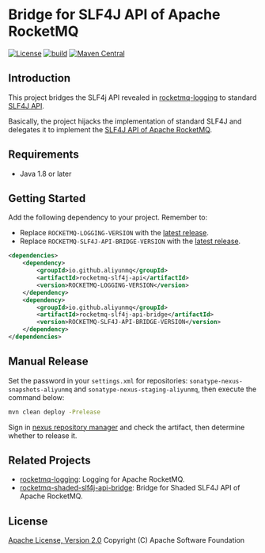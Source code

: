 # Bridge for SLF4J API of Apache RocketMQ

[![License][license-image]][license-url]
[![build][build-image]][build-url]
[![Maven Central][maven-image]][maven-url]

## Introduction

This project bridges the SLF4j API revealed in [rocketmq-logging](https://github.com/aliyunmq/rocketmq-logging) to
standard [SLF4J API](https://github.com/qos-ch/slf4j).

Basically, the project hijacks the implementation of standard SLF4J and delegates it to implement
the [SLF4J API of Apache RocketMQ](https://github.com/aliyunmq/rocketmq-logging/tree/master/rocketmq-slf4j-api).

## Requirements

- Java 1.8 or later

## Getting Started

Add the following dependency to your project. Remember to:

* Replace `ROCKETMQ-LOGGING-VERSION` with
  the [latest release](https://search.maven.org/search?q=g:io.github.aliyunmq%20AND%20a:rocketmq-logging).
* Replace `ROCKETMQ-SLF4J-API-BRIDGE-VERSION` with
  the [latest release](https://search.maven.org/search?q=g:io.github.aliyunmq%20AND%20a:rocketmq-slf4j-api-bridge).

```xml
<dependencies>
    <dependency>
        <groupId>io.github.aliyunmq</groupId>
        <artifactId>rocketmq-slf4j-api</artifactId>
        <version>ROCKETMQ-LOGGING-VERSION</version>
    </dependency>
    <dependency>
        <groupId>io.github.aliyunmq</groupId>
        <artifactId>rocketmq-slf4j-api-bridge</artifactId>
        <version>ROCKETMQ-SLF4J-API-BRIDGE-VERSION</version>
    </dependency>
</dependencies>
```

## Manual Release

Set the password in your `settings.xml` for repositories: `sonatype-nexus-snapshots-aliyunmq`
and `sonatype-nexus-staging-aliyunmq`, then execute the command below:

```bash
mvn clean deploy -Prelease
```

Sign in [nexus repository manager](https://s01.oss.sonatype.org/#stagingRepositories) and check the artifact, then determine whether to release it.

## Related Projects

* [rocketmq-logging](https://github.com/aliyunmq/rocketmq-logging): Logging for Apache RocketMQ.
* [rocketmq-shaded-slf4j-api-bridge](https://github.com/aliyunmq/rocketmq-shaded-slf4j-api-bridge): Bridge for Shaded SLF4J API of Apache RocketMQ.

## License

[Apache License, Version 2.0](http://www.apache.org/licenses/LICENSE-2.0.html) Copyright (C) Apache Software Foundation

[license-image]: https://img.shields.io/badge/license-Apache%202-4EB1BA.svg
[license-url]: https://www.apache.org/licenses/LICENSE-2.0.html
[build-image]: https://github.com/aliyunmq/rocketmq-slf4j-api-bridge/actions/workflows/build.yml/badge.svg
[build-url]: https://github.com/aliyunmq/rocketmq-slf4j-api-bridge/actions/workflows/build.yml
[maven-image]: https://maven-badges.herokuapp.com/maven-central/io.github.aliyunmq/rocketmq-slf4j-api-bridge/badge.svg
[maven-url]: https://maven-badges.herokuapp.com/maven-central/io.github.aliyunmq/rocketmq-slf4j-api-bridge
